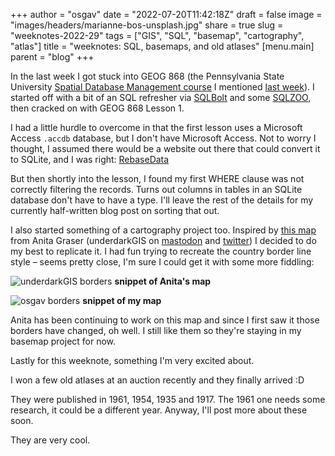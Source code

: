 
+++
author = "osgav"
date = "2022-07-20T11:42:18Z"
draft = false
image = "images/headers/marianne-bos-unsplash.jpg"
share = true
slug = "weeknotes-2022-29"
tags = ["GIS", "SQL", "basemap", "cartography", "atlas"]
title = "weeknotes: SQL, basemaps, and old atlases"
[menu.main]
parent = "blog"
+++

In the last week I got stuck into GEOG 868 (the Pennsylvania State University [Spatial Database Management course](https://roam.libraries.psu.edu/node/1357) I mentioned [last week](/blog/weeknotes-2022-28.html)). I started off with a bit of an SQL refresher via [SQLBolt](https://sqlbolt.com) and some [SQLZOO](https://sqlzoo.net/wiki/SQL_Tutorial), then cracked on with GEOG 868 Lesson 1. 

<!--more-->

I had a little hurdle to overcome in that the first lesson uses a Microsoft Access `.accdb` database, but I don't have Microsoft Access. Not to worry I thought, I assumed there would be a website out there that could convert it to SQLite, and I was right: [RebaseData](https://www.rebasedata.com)

But then shortly into the lesson, I found my first WHERE clause was not correctly filtering the records. Turns out columns in tables in an SQLite database don't have to have a type. I'll leave the rest of the details for my currently half-written blog post on sorting that out.

I also started something of a cartography project too. Inspired by [this map](https://mastodon.social/@underdarkGIS/108630517888320533) from Anita Graser (underdarkGIS on [mastodon](https://mastodon.social/@underdarkGIS/) and [twitter](https://twitter.com/underdarkGIS)) I decided to do my best to replicate it. I had fun trying to recreate the country border line style – seems pretty close, I'm sure I could get it with some more fiddling:

![underdarkGIS borders](/images/posts/weeknotes-2022-29/underdarkGIS-borders.png)
**snippet of Anita's map**

![osgav borders](/images/posts/weeknotes-2022-29/osgav-borders.png)
**snippet of my map**

Anita has been continuing to work on this map and since I first saw it those borders have changed, oh well. I still like them so they're staying in my basemap project for now.

Lastly for this weeknote, something I'm very excited about. 

I won a few old atlases at an auction recently and they finally arrived :D

They were published in 1961, 1954, 1935 and 1917. The 1961 one needs some research, it could be a different year. Anyway, I'll post more about these soon.

They are very cool.
